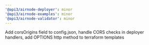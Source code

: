 ```yaml
---
'@api3/airnode-deployer': minor
'@api3/airnode-examples': minor
'@api3/airnode-validator': minor
---
```


Add corsOrigins field to config.json, handle CORS checks in deployer handlers, add OPTIONS http method to terraform templates

